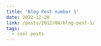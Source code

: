 ```yaml
---
title: 'Blog Post number 1'
date: 2022-12-20
link: /posts/2012/08/blog-post-1/
tags:
  - cool posts
---
```

